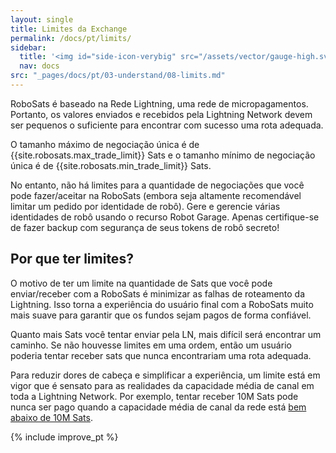 ```yaml
---
layout: single
title: Limites da Exchange
permalink: /docs/pt/limits/
sidebar:
  title: '<img id="side-icon-verybig" src="/assets/vector/gauge-high.svg"/>Limites'
  nav: docs
src: "_pages/docs/pt/03-understand/08-limits.md"
---
```


RoboSats é baseado na Rede Lightning, uma rede de micropagamentos. Portanto, os valores enviados e recebidos pela Lightning Network devem ser pequenos o suficiente para encontrar com sucesso uma rota adequada.

O tamanho máximo de negociação única é de {{site.robosats.max_trade_limit}} Sats e o tamanho mínimo de negociação única é de {{site.robosats.min_trade_limit}} Sats.

No entanto, não há limites para a quantidade de negociações que você pode fazer/aceitar na RoboSats (embora seja altamente recomendável limitar um pedido por identidade de robô). Gere e gerencie várias identidades de robô usando o recurso Robot Garage. Apenas certifique-se de fazer backup com segurança de seus tokens de robô secreto!

## **Por que ter limites?**

O motivo de ter um limite na quantidade de Sats que você pode enviar/receber com a RoboSats é minimizar as falhas de roteamento da Lightning. Isso torna a experiência do usuário final com a RoboSats muito mais suave para garantir que os fundos sejam pagos de forma confiável.

Quanto mais Sats você tentar enviar pela LN, mais difícil será encontrar um caminho. Se não houvesse limites em uma ordem, então um usuário poderia tentar receber sats que nunca encontrariam uma rota adequada.

Para reduzir dores de cabeça e simplificar a experiência, um limite está em vigor que é sensato para as realidades da capacidade média de canal em toda a Lightning Network. Por exemplo, tentar receber 10M Sats pode nunca ser pago quando a capacidade média de canal da rede está [bem abaixo de 10M Sats](https://1ml.com/statistics).

{% include improve_pt %}
